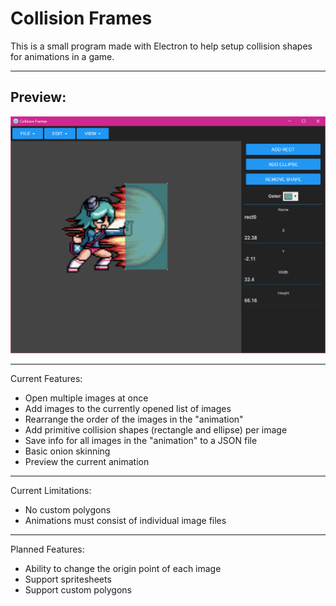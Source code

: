 # Collision Frames #

This is a small program made with Electron to help setup collision shapes for animations in a game.

---

## Preview: ##

![Preview image of Collision Frames application](/preview.png?raw=true)

---

Current Features:
* Open multiple images at once
* Add images to the currently opened list of images
* Rearrange the order of the images in the "animation"
* Add primitive collision shapes (rectangle and ellipse) per image
* Save info for all images in the "animation" to a JSON file
* Basic onion skinning
* Preview the current animation

---

Current Limitations:
* No custom polygons
* Animations must consist of individual image files

---

Planned Features:
* Ability to change the origin point of each image
* Support spritesheets
* Support custom polygons
